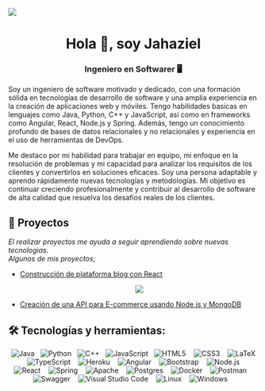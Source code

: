 <!-- ![](https://komarev.com/ghpvc/?username=jahazieljbh&color=blueviolet) -->
[![](https://hits.seeyoufarm.com/api/count/incr/badge.svg?url=https%3A%2F%2Fgithub.com%jahazieljbh&count_bg=%234A4B49&title_bg=%235E21A4&icon=&icon_color=%23E7E7E7&title=visits&edge_flat=true)](https://github.com/)

<h1 align="center">Hola 👋, soy Jahaziel</h1>
<h3 align="center">Ingeniero en Softwarer 🖥️</h3>

<!-- DESCRIPTION -->
Soy un ingeniero de software motivado y dedicado, con una formación sólida en tecnologías de desarrollo de software y una amplia experiencia en la creación de aplicaciones web y móviles. Tengo habilidades basicas en lenguajes como Java, Python, C++ y JavaScript, así como en frameworks como Angular, React, Node.js y Spring. Además, tengo un conocimiento profundo de bases de datos relacionales y no relacionales y experiencia en el uso de herramientas de DevOps.

Me destaco por mi habilidad para trabajar en equipo, mi enfoque en la resolución de problemas y mi capacidad para analizar los requisitos de los clientes y convertirlos en soluciones eficaces. Soy una persona adaptable y aprendo rápidamente nuevas tecnologías y metodologías. Mi objetivo es continuar creciendo profesionalmente y contribuir al desarrollo de software de alta calidad que resuelva los desafíos reales de los clientes.

## 🚀 Proyectos
_El realizar proyectos me ayuda a seguir aprendiendo sobre nuevas tecnologias._</br>
_Algunos de mis proyectos;_

- [Construcción de plataforma blog con React](https://github.com/jahazielBH/MyBlogProject-React)
  <p align="center"> <img src="https://media.discordapp.net/attachments/1077747222072004690/1094017090161233960/Blog.jpg?width=804&height=452"> <p/>
- [Creación de una API para E-commerce usando Node.js y MongoDB](https://github.com/jahazieljbh/eCommerce-API/tree/dev)

## 🛠️ Tecnologías y herramientas:
<p align="center">
  <img src="https://img.shields.io/badge/Java-orange?style=for-the-badge&logo=java&logoColor=white" alt="Java" />&nbsp;&nbsp;
  <img src="https://img.shields.io/badge/Python-blue?style=for-the-badge&logo=python&logoColor=white" alt="Python" />&nbsp;&nbsp;
  <img src="https://img.shields.io/badge/C++-purple?style=for-the-badge&logo=cplusplus&logoColor=white" alt="C++" />&nbsp;&nbsp;
  <img src="https://img.shields.io/badge/JavaScript-yellow?style=for-the-badge&logo=javascript&logoColor=white" alt="JavaScript" />&nbsp;&nbsp;
  <img src="https://img.shields.io/badge/HTML5-red?style=for-the-badge&logo=html5&logoColor=white" alt="HTML5" /> &nbsp;&nbsp;
  <img src="https://img.shields.io/badge/css3-%231572B6.svg?style=for-the-badge&logo=css3&logoColor=white" alt="CSS3" /> &nbsp;&nbsp;
  <img src="https://img.shields.io/badge/latex-%23008080.svg?style=for-the-badge&logo=latex&logoColor=white" alt="LaTeX" /> &nbsp;&nbsp;
  <img src="https://img.shields.io/badge/typescript-%23007ACC.svg?style=for-the-badge&logo=typescript&logoColor=white" alt="TypeScript" /> &nbsp;&nbsp;
  <img src="https://img.shields.io/badge/heroku-%23430098.svg?style=for-the-badge&logo=heroku&logoColor=white" alt="Heroku" /> &nbsp;&nbsp;
  <img src="https://img.shields.io/badge/angular-%23DD0031.svg?style=for-the-badge&logo=angular&logoColor=white" alt="Angular" /> &nbsp;&nbsp;
  <img src="https://img.shields.io/badge/bootstrap-%23563D7C.svg?style=for-the-badge&logo=bootstrap&logoColor=white" alt="Bootstrap" /> &nbsp;&nbsp;
  <img src="https://img.shields.io/badge/node.js-6DA55F?style=for-the-badge&logo=node.js&logoColor=white" alt="Node.js" /> &nbsp;&nbsp;
  <img src="https://img.shields.io/badge/react-%2320232a.svg?style=for-the-badge&logo=react&logoColor=%2361DAFB" alt="React" /> &nbsp;&nbsp;
  <img src="https://img.shields.io/badge/spring-%236DB33F.svg?style=for-the-badge&logo=spring&logoColor=white" alt="Spring" /> &nbsp;&nbsp;
  <img src="https://img.shields.io/badge/apache-%23D42029.svg?style=for-the-badge&logo=apache&logoColor=white" alt="Apache" /> &nbsp;&nbsp;
  <img src="https://img.shields.io/badge/postgres-%23316192.svg?style=for-the-badge&logo=postgresql&logoColor=white" alt="Postgres" /> &nbsp;&nbsp;
  <img src="https://img.shields.io/badge/docker-%230db7ed.svg?style=for-the-badge&logo=docker&logoColor=white" alt="Docker" /> &nbsp;&nbsp;
  <img src="https://img.shields.io/badge/Postman-FF6C37?style=for-the-badge&logo=postman&logoColor=white" alt="Postman" /> &nbsp;&nbsp;
  <img src="https://img.shields.io/badge/-Swagger-%23Clojure?style=for-the-badge&logo=swagger&logoColor=white" alt="Swagger" /> &nbsp;&nbsp;
  <img src="https://img.shields.io/badge/Visual%20Studio%20Code-0078d7.svg?style=for-the-badge&logo=visual-studio-code&logoColor=white" alt="Visual Studio Code " /> &nbsp;&nbsp;
  <img src="https://img.shields.io/badge/Linux-FCC624?style=for-the-badge&logo=linux&logoColor=black" alt="Linux" /> &nbsp;&nbsp;
  <img src="https://img.shields.io/badge/Windows-0078D6?style=for-the-badge&logo=windows&logoColor=white" alt="Windows" /> &nbsp;&nbsp;
 </p>
